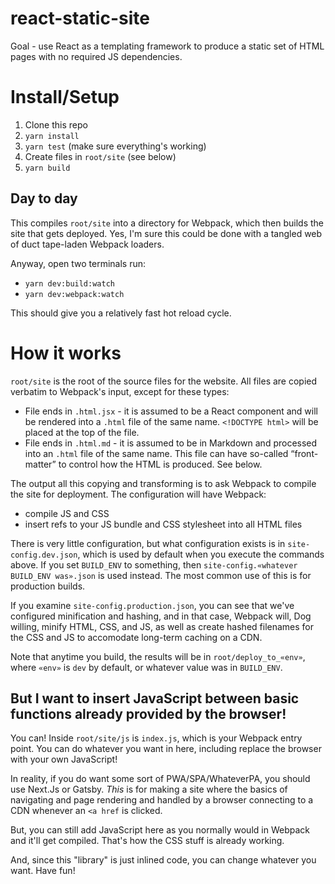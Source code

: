 # react-static-site

Goal - use React as a templating framework to produce a static set of HTML pages with no required JS dependencies.

# Install/Setup

1. Clone this repo
1. `yarn install`
1. `yarn test` (make sure everything's working)
1. Create files in `root/site` (see below)
1. `yarn build`

## Day to day

This compiles `root/site` into a directory for Webpack, which then builds the site that gets deployed.  Yes, I'm
sure this could be done with a tangled web of duct tape-laden Webpack loaders.

Anyway, open two terminals run:

* `yarn dev:build:watch`
* `yarn dev:webpack:watch`

This should give you a relatively fast hot reload cycle.

# How it works

`root/site` is the root of the source files for the website. All files are copied verbatim to Webpack's input,
  except for these types:

* File ends in `.html.jsx` - it is assumed to be a React component and will be rendered into a `.html` file of the
same name.  `<!DOCTYPE html>` will be placed at the top of the file.
* File ends in `.html.md` - it is assumed to be in Markdown and processed into an `.html` file of the same name.
This file can have so-called “front-matter” to control how the HTML is produced.  See below.

The output all this copying and transforming is  to ask Webpack to compile the site for deployment.  The
configuration will have Webpack:

* compile JS and CSS
* insert refs to your JS bundle and CSS stylesheet into all HTML files

There is very little configuration, but what configuration exists is in `site-config.dev.json`, which is used by
default when you execute the commands above.  If you set `BUILD_ENV` to something, then `site-config.«whatever
BUILD_ENV was».json` is used instead.  The most common use of this is for production builds.

If you examine `site-config.production.json`, you can see that we've configured minification and hashing, and in
that case, Webpack will, Dog willing, minify HTML, CSS, and JS, as well as create hashed filenames for the CSS and
JS to accomodate long-term caching on a CDN.

Note that anytime you build, the results will be in `root/deploy_to_«env»`, where `«env»` is `dev` by default, or
whatever value was in `BUILD_ENV`.

## But I want to insert JavaScript between basic functions already provided by the browser!

You can!  Inside `root/site/js` is `index.js`, which is your Webpack entry point.  You can do whatever you want in
here, including replace the browser with your own JavaScript!

In reality, if you do want some sort of PWA/SPA/WhateverPA, you should use Next.Js or Gatsby. *This* is for making
a site where the basics of navigating and page rendering and handled by a browser connecting to a CDN whenever an
`<a href` is clicked.

But, you can still add JavaScript here as you normally would in Webpack and it'll get compiled.  That's how the
CSS stuff is already working.

And, since this "library" is just inlined code, you can change whatever you want.  Have fun!
